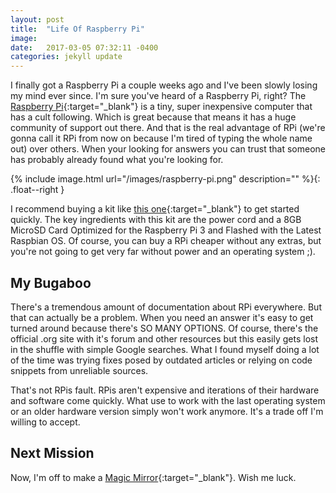 ```yaml
---
layout: post
title:  "Life Of Raspberry Pi"
image:  
date:   2017-03-05 07:32:11 -0400
categories: jekyll update
---
```

I finally got a Raspberry Pi a couple weeks ago and I've been slowly losing my mind ever since. I'm sure you've heard of a Raspberry Pi, right? The [Raspberry Pi](https://www.raspberrypi.org/){:target="_blank"} is a tiny, super inexpensive computer that has a cult following. Which is great because that means it has a huge community of support out there. And that is the real advantage of RPi (we're gonna call it RPi from now on because I'm tired of typing the whole name out) over others. When your looking for answers you can trust that someone has probably already found what you're looking for.

{% include image.html url="/images/raspberry-pi.png" description="" %}{: .float--right }

I recommend buying a kit like [this one](https://www.amazon.com/gp/product/B01IYC0LT0/ref=oh_aui_detailpage_o00_s00?ie=UTF8&psc=1){:target="_blank"} to get started quickly. The key ingredients with this kit are the power cord and a 8GB MicroSD Card Optimized for the Raspberry Pi 3 and Flashed with the Latest Raspbian OS. Of course, you can buy a RPi cheaper without any extras, but you're not going to get very far without power and an operating system ;).

## My Bugaboo

There's a tremendous amount of documentation about RPi everywhere. But that can actually be a problem. When you need an answer it's easy to get turned around because there's SO MANY OPTIONS. Of course, there's the official .org site with it's forum and other resources but this easily gets lost in the shuffle with simple Google searches. What I found myself doing a lot of the time was trying fixes posed by outdated articles or relying on code snippets from unreliable sources.

That's not RPis fault. RPis aren't expensive and iterations of their hardware and software come quickly. What use to work with the last operating system or an older hardware version simply won't work anymore. It's a trade off I'm willing to accept.

## Next Mission

Now, I'm off to make a [Magic Mirror](https://www.raspberrypi.org/blog/magic-mirror/){:target="_blank"}. Wish me luck.
